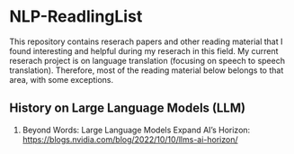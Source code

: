 # NLP-ReadlingList

This repository contains reserach papers and other reading material that I found interesting and helpful during my reserach in this field. My current reserach project is on language translation (focusing on speech to speech translation). Therefore, most of the reading material below belongs to that area, with some exceptions.

## History on Large Language Models (LLM)
1. Beyond Words: Large Language Models Expand AI’s Horizon: https://blogs.nvidia.com/blog/2022/10/10/llms-ai-horizon/ 
